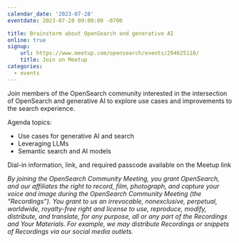 ```yaml
---
calendar_date: '2023-07-28'
eventdate: 2023-07-28 09:00:00 -0700

title: Brainstorm about OpenSearch and generative AI
online: true
signup:
    url: https://www.meetup.com/opensearch/events/294625118/
    title: Join on Meetup
categories:
  - events
---
```


Join members of the OpenSearch community interested in the intersection of OpenSearch and generative AI to explore use cases and improvements to the search experience.

Agenda topics:
- Use cases for generative AI and search
- Leveraging LLMs
- Semantic search and AI models

Dial-in information, link, and required passcode available on the Meetup link

*By joining the OpenSearch Community Meeting, you grant OpenSearch, and our affiliates the right to record, film, photograph, and capture your voice and image during the OpenSearch Community Meeting (the “Recordings”). You grant to us an irrevocable, nonexclusive, perpetual, worldwide, royalty-free right and license to use, reproduce, modify, distribute, and translate, for any purpose, all or any part of the Recordings and Your Materials. For example, we may distribute Recordings or snippets of Recordings via our social media outlets.*
